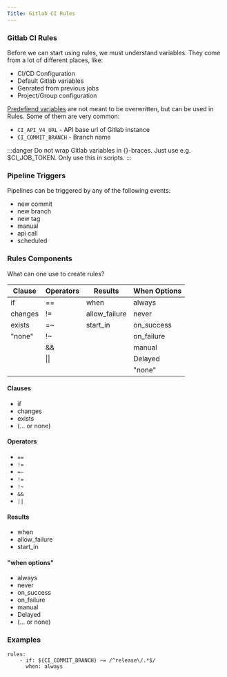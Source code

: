 ```yaml
---
Title: Gitlab CI Rules
---
```


### Gitlab CI Rules

Before we can start using rules, we must understand variables. They come from a lot of different places, like:
- CI/CD Configuration
- Default Gitlab variables
- Genrated from previous jobs
- Project/Group configuration

[Predefiend variables](https://docs.gitlab.com/ee/ci/variables/predefined_variables.html) are not meant to be overwritten, but can be used in Rules. Some of them are very common:
- `CI_API_V4_URL` - API base url of Gitlab instance
- `CI_COMMIT_BRANCH` - Branch name

:::danger
Do not wrap Gitlab variables in {}-braces. Just use e.g. $CI_JOB_TOKEN. Only use this in scripts.
:::

### Pipeline Triggers

Pipelines can be triggered by any of the following events:
- new commit
- new branch
- new tag
- manual
- api call
- scheduled

### Rules Components
What can one use to create rules?


| Clause  | Operators | Results       | When Options |
|---------|-----------|---------------|--------------|
| if      | ==        | when          | always       |
| changes | !=        | allow_failure | never        |
| exists  | =~        | start_in      | on_success   |
| "none"  | !~        |               | on_failure   |
|         | &&        |               | manual       |
|         | \|\|      |               | Delayed      |
|         |           |               | "none"       |

#### Clauses
- if
- changes
- exists
- (... or none)

#### Operators
- `==`
- `!=`
- `=~`
- `!=`
- `!~`
- `&&`
- `||`

#### Results
- when
- allow_failure
- start_in

#### "when options"
- always
- never
- on_success
- on_failure
- manual
- Delayed
- (... or none)
    

### Examples

```
rules:
    - if: ${CI_COMMIT_BRANCH} ~= /^release\/.*$/
      when: always
```















